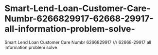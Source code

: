 # Smart-Lend-Loan-Customer-Care-Numbr-6266829917-62668-29917-all-information-problem-solve-
Smart Lend Loan Customer Care Numbr 6266829917 /// 62668-29917 all information problem solve 
